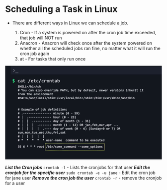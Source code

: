 # Scheduling a Task in Linux

* There are different ways in Linux we can schedule a job. 

  1. Cron - If a system is powered on after the cron job time exceeded, that job will NOT run
  2. Anacron - Anacron will check once after the system powered on whether all the scheduled jobs ran fine, no matter what it will run the cron job again
  3. at - For tasks that only run once

![cron](images/cron.png)

***List the Cron jobs*** `crontab -l` - Lists the cronjobs for that user
***Edit the cronjob for the specific user*** `sudo crontab -e -u jane` - Edit the cron job for jane user
***Remove the cron job the user*** `crontab -r` - remove the cronjob for a user
 
